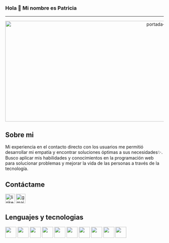 ### Hola 👋 Mi nombre es **Patricia**
---
<p align="center">
<img src="https://github.com/patriciact29/patriciact29/assets/118831504/b56b12e7-adb6-496c-aec3-1d885778fbb0" alt="portada-Patricia" width="990" height="320"></p>


Sobre mi
--
Mi experiencia en el contacto directo con los usuarios me permitió desarrollar mi empatía y encontrar soluciones óptimas a sus necesidades✨. Busco aplicar mis habilidades y conocimientos en la programación web para solucionar problemas y mejorar la vida de las personas a través de la tecnología.

Contáctame
--
[<img src='https://user-images.githubusercontent.com/118831504/229262127-d261522b-bb71-4a95-bb74-f8ef50570fb8.png' alt='linkedin' height='30'>](https://www.linkedin.com/in/patriciact29//) [<img src='https://user-images.githubusercontent.com/118831504/229262989-79b14efa-1980-4325-a311-9cdf22bb5025.png' alt='gmail' height='30'>](mailto:patricia.ct29@gmail.com)  

Lenguajes y tecnologias
--
[<img src='https://github.com/patriciact29/patriciact29/assets/118831504/bff73690-8bfd-4287-91ed-4ec17252ef14' height='35'>](https://github.com/patriciact29) 
[<img src='https://github.com/patriciact29/patriciact29/assets/118831504/4bd53517-d72d-4af1-8252-7cfa50683346' height='35' >](https://github.com/patriciact29)
[<img src='https://github.com/patriciact29/patriciact29/assets/118831504/35d65384-9a8a-4ee2-b63d-6bf4f47b8e81' height='35'>](https://github.com/patriciact29)
[<img src='https://github.com/patriciact29/patriciact29/assets/118831504/5d881f17-3f52-448b-b7e6-fb6bc6a0182c' height='35'>](https://github.com/patriciact29)
[<img src='https://github.com/patriciact29/patriciact29/assets/118831504/bbdc159e-397c-482e-ac46-3bce4cddf759' height='35'>](https://github.com/patriciact29)
[<img src='https://github.com/patriciact29/patriciact29/assets/118831504/6578e9d5-61c9-4c3b-bbbe-82c5552404c9' height='35'>](https://github.com/patriciact29)
[<img src='https://github.com/patriciact29/patriciact29/assets/118831504/0dae4322-199e-4a1b-a44e-1e3487906c55' height='35'>](https://github.com/patriciact29)
[<img src='https://github.com/patriciact29/patriciact29/assets/118831504/6e849840-acc4-49a8-853d-413756f6b70c' height='35'>](https://github.com/patriciact29)
[<img src='https://github.com/patriciact29/patriciact29/assets/118831504/fd942e3e-5a6b-4fc9-81c4-4b622ab0e3aa' height='35'>](https://github.com/patriciact29)
[<img src='https://github.com/patriciact29/patriciact29/assets/118831504/fa04aa65-abfc-4b6b-bb8d-e6cbb3d243b9' height='35'>](https://github.com/patriciact29)


<!--                                                                                                 
                  
**patriciact29/patriciact29** is a ✨ _special_ ✨ repository because its `README.md` (this file) appears on your GitHub profile.

Here are some ideas to get you started:

- 🔭 I’m currently working on ...
- 🌱 I’m currently learning ...
- 👯 I’m looking to collaborate on ...
- 🤔 I’m looking for help with ...
- 💬 Ask me about ...
- 📫 How to reach me: ...
- 😄 Pronouns: ...
- ⚡ Fun fact: ...
-->
